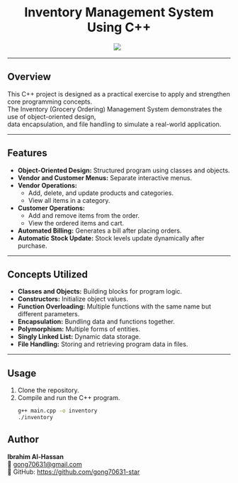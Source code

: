 <div align="center"> 
  <h1>Inventory Management System Using C++</h1>
</div>
    
<div align='center'>
  <a><img src="https://img.shields.io/badge/c++-%2300599C.svg?style=for-the-badge&logo=c%2B%2B&logoColor=white" /></a> &nbsp;
</div>

--------------------------

## Overview

This C++ project is designed as a practical exercise to apply and strengthen core programming concepts.  
The Inventory (Grocery Ordering) Management System demonstrates the use of object-oriented design,  
data encapsulation, and file handling to simulate a real-world application.

--------------------------

## Features

- **Object-Oriented Design:** Structured program using classes and objects.
- **Vendor and Customer Menus:** Separate interactive menus.
- **Vendor Operations:**
  - Add, delete, and update products and categories.
  - View all items in a category.
- **Customer Operations:**
  - Add and remove items from the order.
  - View the ordered items and cart.
- **Automated Billing:** Generates a bill after placing orders.
- **Automatic Stock Update:** Stock levels update dynamically after purchase.

--------------------------

## Concepts Utilized

- **Classes and Objects:** Building blocks for program logic.
- **Constructors:** Initialize object values.
- **Function Overloading:** Multiple functions with the same name but different parameters.
- **Encapsulation:** Bundling data and functions together.
- **Polymorphism:** Multiple forms of entities.
- **Singly Linked List:** Dynamic data storage.
- **File Handling:** Storing and retrieving program data in files.

--------------------------

## Usage

1. Clone the repository.
2. Compile and run the C++ program.
   ```bash
   g++ main.cpp -o inventory
   ./inventory

 ## Author
**Ibrahim Al-Hassan**  
📧 gong70631@gmail.com  
🔗 GitHub: https://github.com/gong70631-star
